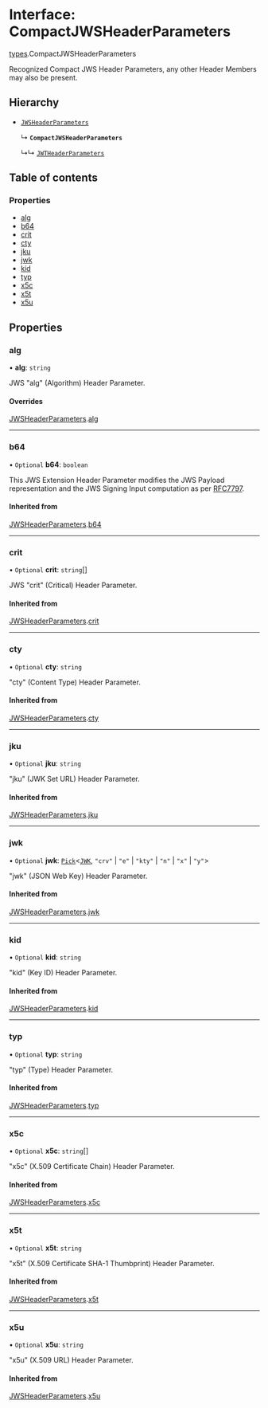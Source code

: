 # Interface: CompactJWSHeaderParameters

[types](../modules/types.md).CompactJWSHeaderParameters

Recognized Compact JWS Header Parameters, any other Header Members may also be present.

## Hierarchy

- [`JWSHeaderParameters`](types.JWSHeaderParameters.md)

  ↳ **`CompactJWSHeaderParameters`**

  ↳↳ [`JWTHeaderParameters`](types.JWTHeaderParameters.md)

## Table of contents

### Properties

- [alg](types.CompactJWSHeaderParameters.md#alg)
- [b64](types.CompactJWSHeaderParameters.md#b64)
- [crit](types.CompactJWSHeaderParameters.md#crit)
- [cty](types.CompactJWSHeaderParameters.md#cty)
- [jku](types.CompactJWSHeaderParameters.md#jku)
- [jwk](types.CompactJWSHeaderParameters.md#jwk)
- [kid](types.CompactJWSHeaderParameters.md#kid)
- [typ](types.CompactJWSHeaderParameters.md#typ)
- [x5c](types.CompactJWSHeaderParameters.md#x5c)
- [x5t](types.CompactJWSHeaderParameters.md#x5t)
- [x5u](types.CompactJWSHeaderParameters.md#x5u)

## Properties

### alg

• **alg**: `string`

JWS "alg" (Algorithm) Header Parameter.

#### Overrides

[JWSHeaderParameters](types.JWSHeaderParameters.md).[alg](types.JWSHeaderParameters.md#alg)

___

### b64

• `Optional` **b64**: `boolean`

This JWS Extension Header Parameter modifies the JWS Payload representation and the JWS Signing
Input computation as per [RFC7797](https://www.rfc-editor.org/rfc/rfc7797).

#### Inherited from

[JWSHeaderParameters](types.JWSHeaderParameters.md).[b64](types.JWSHeaderParameters.md#b64)

___

### crit

• `Optional` **crit**: `string`[]

JWS "crit" (Critical) Header Parameter.

#### Inherited from

[JWSHeaderParameters](types.JWSHeaderParameters.md).[crit](types.JWSHeaderParameters.md#crit)

___

### cty

• `Optional` **cty**: `string`

"cty" (Content Type) Header Parameter.

#### Inherited from

[JWSHeaderParameters](types.JWSHeaderParameters.md).[cty](types.JWSHeaderParameters.md#cty)

___

### jku

• `Optional` **jku**: `string`

"jku" (JWK Set URL) Header Parameter.

#### Inherited from

[JWSHeaderParameters](types.JWSHeaderParameters.md).[jku](types.JWSHeaderParameters.md#jku)

___

### jwk

• `Optional` **jwk**: [`Pick`]( https://www.typescriptlang.org/docs/handbook/utility-types.html#picktype-keys )<[`JWK`](types.JWK.md), ``"crv"`` \| ``"e"`` \| ``"kty"`` \| ``"n"`` \| ``"x"`` \| ``"y"``\>

"jwk" (JSON Web Key) Header Parameter.

#### Inherited from

[JWSHeaderParameters](types.JWSHeaderParameters.md).[jwk](types.JWSHeaderParameters.md#jwk)

___

### kid

• `Optional` **kid**: `string`

"kid" (Key ID) Header Parameter.

#### Inherited from

[JWSHeaderParameters](types.JWSHeaderParameters.md).[kid](types.JWSHeaderParameters.md#kid)

___

### typ

• `Optional` **typ**: `string`

"typ" (Type) Header Parameter.

#### Inherited from

[JWSHeaderParameters](types.JWSHeaderParameters.md).[typ](types.JWSHeaderParameters.md#typ)

___

### x5c

• `Optional` **x5c**: `string`[]

"x5c" (X.509 Certificate Chain) Header Parameter.

#### Inherited from

[JWSHeaderParameters](types.JWSHeaderParameters.md).[x5c](types.JWSHeaderParameters.md#x5c)

___

### x5t

• `Optional` **x5t**: `string`

"x5t" (X.509 Certificate SHA-1 Thumbprint) Header Parameter.

#### Inherited from

[JWSHeaderParameters](types.JWSHeaderParameters.md).[x5t](types.JWSHeaderParameters.md#x5t)

___

### x5u

• `Optional` **x5u**: `string`

"x5u" (X.509 URL) Header Parameter.

#### Inherited from

[JWSHeaderParameters](types.JWSHeaderParameters.md).[x5u](types.JWSHeaderParameters.md#x5u)

